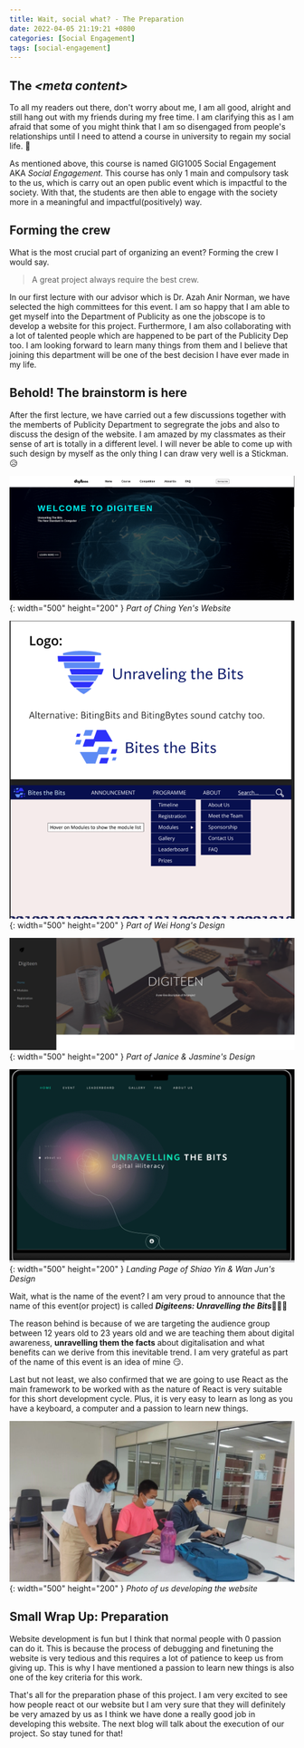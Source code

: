 ```yaml
---
title: Wait, social what? - The Preparation
date: 2022-04-05 21:19:21 +0800
categories: [Social Engagement]
tags: [social-engagement]
---
```


## The *\<__meta content__\>*
To all my readers out there, don't worry about me, I am all good, alright and still hang out with my friends during my free time. I am clarifying this as I am afraid that some of you might think that I am so disengaged from people's relationships until I need to attend a course in university to regain my social life. 🌚

As mentioned above, this course is named GIG1005 Social Engagement AKA *Social Engagement*. This course has only 1 main and compulsory task to the us, which is carry out an open public event which is impactful to the society. With that, the students are then able to engage with the society more in a meaningful and impactful(positively) way.


## Forming the crew
What is the most crucial part of organizing an event? Forming the crew I would say. 

> A great project always require the best crew.

In our first lecture with our advisor which is Dr. Azah Anir Norman, we have selected the high committees for this event. I am so happy that I am able to get myself into the Department of Publicity as one the jobscope is to develop a website for this project. Furthermore, I am also collaborating with a lot of talented people which are happened to be part of the Publicity Dep too. I am looking forward to learn many things from them and I believe that joining this department will be one of the best decision I have ever made in my life.  

## Behold! The brainstorm is here
After the first lecture, we have carried out a few discussions together with the memberts of Publicity Department to segregrate the jobs and also to discuss the design of the website. I am amazed by my classmates as their sense of art is totally in a different level. I will never be able to come up with such design by myself as the only thing I can draw very well is a Stickman.😥  

![Ching Yen's](/assets/images/social-engagement/ching-yen.png){: width="500" height="200" }
_Part of Ching Yen's Website_

![ Wei Hong's](/assets/images/social-engagement/wei-hong.png){: width="500" height="200" }
_Part of Wei Hong's Design_

![Janice & Jasmine's](/assets/images/social-engagement/janice-jasmin.png){: width="500" height="200" }
_Part of Janice & Jasmine's Design_

![Shiao Yin & Wan Jun's](/assets/images/social-engagement/shiaoyin-wanjun.png){: width="500" height="200" }
_Landing Page of Shiao Yin & Wan Jun's Design_

Wait, what is the name of the event? I am very proud to announce that the name of this event(or project) is called ***Digiteens: Unravelling the Bits***🎉🎉🎉  

The reason behind is because of we are targeting the audience group between 12 years old to 23 years old and we are teaching them about digital awareness, **unravelling them the facts** about digitalisation and what benefits can we derive from this inevitable trend. I am very grateful as part of the name of this event is an idea of mine 😏.

Last but not least, we also confirmed that we are going to use React as the main framework to be worked with as the nature of React is very suitable for this short development cycle. Plus, it is very easy to learn as long as you have a keyboard, a computer and a passion to learn new things.

![Photo of us developing the website](/assets/images/social-engagement/developing.jpeg){: width="500" height="200" }
_Photo of us developing the website_


## Small Wrap Up: Preparation
Website development is fun but I think that normal people with 0 passion can do it. This is because the process of debugging and finetuning the website is very tedious and this requires a lot of patience to keep us from giving up. This is why I have mentioned a passion to learn new things is also one of the key criteria for this work.  

That's all for the preparation phase of this project. I am very excited to see how people react ot our website but I am very sure that they will definitely be very amazed by us as I think we have done a really good job in developing this website. The next blog will talk about the execution of our project. So stay tuned for that!